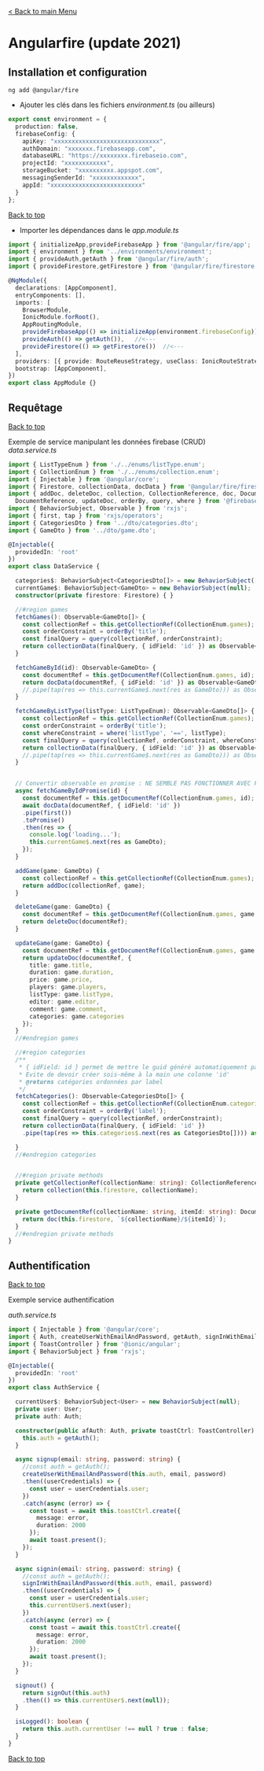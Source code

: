 
[< Back to main Menu](https://github.com/gsoulie/angular-resources/blob/master/ng-sheet.md)    

# Angularfire (update 2021)

## Installation et configuration

````ng add @angular/fire````

- Ajouter les clés dans les fichiers *environment.ts* (ou ailleurs)

````typescript
export const environment = {
  production: false,
  firebaseConfig: {
    apiKey: "xxxxxxxxxxxxxxxxxxxxxxxxxxxxxx",
    authDomain: "xxxxxxx.firebaseapp.com",
    databaseURL: "https://xxxxxxxx.firebaseio.com",
    projectId: "xxxxxxxxxxxx",
    storageBucket: "xxxxxxxxxx.appspot.com",
    messagingSenderId: "xxxxxxxxxxxxx",
    appId: "xxxxxxxxxxxxxxxxxxxxxxxxxx"
  }
};
````
[Back to top](#angularfire)  

- Importer les dépendances dans le *app.module.ts*

````typescript
import { initializeApp,provideFirebaseApp } from '@angular/fire/app';
import { environment } from '../environments/environment';
import { provideAuth,getAuth } from '@angular/fire/auth';
import { provideFirestore,getFirestore } from '@angular/fire/firestore';

@NgModule({
  declarations: [AppComponent],
  entryComponents: [],
  imports: [
    BrowserModule,
    IonicModule.forRoot(),
    AppRoutingModule,
    provideFirebaseApp(() => initializeApp(environment.firebaseConfig)),	//<---
    provideAuth(() => getAuth()),	//<---
    provideFirestore(() => getFirestore())	//<---
  ],
  providers: [{ provide: RouteReuseStrategy, useClass: IonicRouteStrategy }],
  bootstrap: [AppComponent],
})
export class AppModule {}
````

## Requêtage
[Back to top](#angularfire)  

Exemple de service manipulant les données firebase (CRUD)
*data.service.ts*

````typescript
import { ListTypeEnum } from './../enums/listType.enum';
import { CollectionEnum } from './../enums/collection.enum';
import { Injectable } from '@angular/core';
import { Firestore, collectionData, docData } from '@angular/fire/firestore';
import { addDoc, deleteDoc, collection, CollectionReference, doc, DocumentData,
  DocumentReference, updateDoc, orderBy, query, where } from '@firebase/firestore';
import { BehaviorSubject, Observable } from 'rxjs';
import { first, tap } from 'rxjs/operators';
import { CategoriesDto } from '../dto/categories.dto';
import { GameDto } from '../dto/game.dto';

@Injectable({
  providedIn: 'root'
})
export class DataService {

  categories$: BehaviorSubject<CategoriesDto[]> = new BehaviorSubject([]);
  currentGame$: BehaviorSubject<GameDto> = new BehaviorSubject(null);
  constructor(private firestore: Firestore) { }

  //#region games
  fetchGames(): Observable<GameDto[]> {
    const collectionRef = this.getCollectionRef(CollectionEnum.games);
    const orderConstraint = orderBy('title');
    const finalQuery = query(collectionRef, orderConstraint);
    return collectionData(finalQuery, { idField: 'id' }) as Observable<GameDto[]>;
  }

  fetchGameById(id): Observable<GameDto> {
    const documentRef = this.getDocumentRef(CollectionEnum.games, id);
    return docData(documentRef, { idField: 'id' }) as Observable<GameDto>;
    //.pipe(tap(res => this.currentGame$.next(res as GameDto))) as Observable<GameDto>;
  }

  fetchGameByListType(listType: ListTypeEnum): Observable<GameDto[]> {
    const collectionRef = this.getCollectionRef(CollectionEnum.games);
    const orderConstraint = orderBy('title');
    const whereConstraint = where('listType', '==', listType);
    const finalQuery = query(collectionRef, orderConstraint, whereConstraint);
    return collectionData(finalQuery, { idField: 'id' }) as Observable<GameDto[]>;
    //.pipe(tap(res => this.currentGame$.next(res as GameDto))) as Observable<GameDto>;
  }


  // Convertir observable en promise : NE SEMBLE PAS FONCTIONNER AVEC FIRESTORE
  async fetchGameByIdPromise(id) {
    const documentRef = this.getDocumentRef(CollectionEnum.games, id);
    await docData(documentRef, { idField: 'id' })
    .pipe(first())
    .toPromise()
    .then(res => {
      console.log('loading...');
      this.currentGame$.next(res as GameDto);
    });
  }

  addGame(game: GameDto) {
    const collectionRef = this.getCollectionRef(CollectionEnum.games);
    return addDoc(collectionRef, game);
  }

  deleteGame(game: GameDto) {
    const documentRef = this.getDocumentRef(CollectionEnum.games, game.id);
    return deleteDoc(documentRef);
  }

  updateGame(game: GameDto) {
    const documentRef = this.getDocumentRef(CollectionEnum.games, game.id);
    return updateDoc(documentRef, {
      title: game.title,
      duration: game.duration,
      price: game.price,
      players: game.players,
      listType: game.listType,
      editor: game.editor,
      comment: game.comment,
      categories: game.categories
    });
  }
  //#endregion games

  //#region categories
  /**
   * { idField: id } permet de mettre le guid généré automatiquement par firebase dans la colonne id.
   * Evite de devoir créer sois-même à la main une colonne 'id'
   * @returns catégories ordonnées par label
   */
  fetchCategories(): Observable<CategoriesDto[]> {
    const collectionRef = this.getCollectionRef(CollectionEnum.categories);
    const orderConstraint = orderBy('label');
    const finalQuery = query(collectionRef, orderConstraint);
    return collectionData(finalQuery, { idField: 'id' })
    .pipe(tap(res => this.categories$.next(res as CategoriesDto[]))) as Observable<CategoriesDto[]>;

  }
  //#endregion categories


  //#region private methods
  private getCollectionRef(collectionName: string): CollectionReference<DocumentData> {
    return collection(this.firestore, collectionName);
  }

  private getDocumentRef(collectionName: string, itemId: string): DocumentReference<DocumentData> {
    return doc(this.firestore, `${collectionName}/${itemId}`);
  }
  //#endregion private methods
}

````

## Authentification
[Back to top](#angularfire)  

Exemple service authentification

*auth.service.ts*

````typescript
import { Injectable } from '@angular/core';
import { Auth, createUserWithEmailAndPassword, getAuth, signInWithEmailAndPassword, signOut, User } from '@angular/fire/auth';
import { ToastController } from '@ionic/angular';
import { BehaviorSubject } from 'rxjs';

@Injectable({
  providedIn: 'root'
})
export class AuthService {

  currentUser$: BehaviorSubject<User> = new BehaviorSubject(null);
  private user: User;
  private auth: Auth;

  constructor(public afAuth: Auth, private toastCtrl: ToastController) {
    this.auth = getAuth();
  }

  async signup(email: string, password: string) {
    //const auth = getAuth();
    createUserWithEmailAndPassword(this.auth, email, password)
    .then((userCredentials) => {
      const user = userCredentials.user;
    })
    .catch(async (error) => {
      const toast = await this.toastCtrl.create({
        message: error,
        duration: 2000
      });
      await toast.present();
    });
  }

  async signin(email: string, password: string) {
    //const auth = getAuth();
    signInWithEmailAndPassword(this.auth, email, password)
    .then((userCredentials) => {
      const user = userCredentials.user;
      this.currentUser$.next(user);
    })
    .catch(async (error) => {
      const toast = await this.toastCtrl.create({
        message: error,
        duration: 2000
      });
      await toast.present();
    });
  }

  signout() {
    return signOut(this.auth)
    .then(() => this.currentUser$.next(null));
  }

  isLogged(): boolean {
    return this.auth.currentUser !== null ? true : false;
  }
}

````
[Back to top](#angularfire)  
